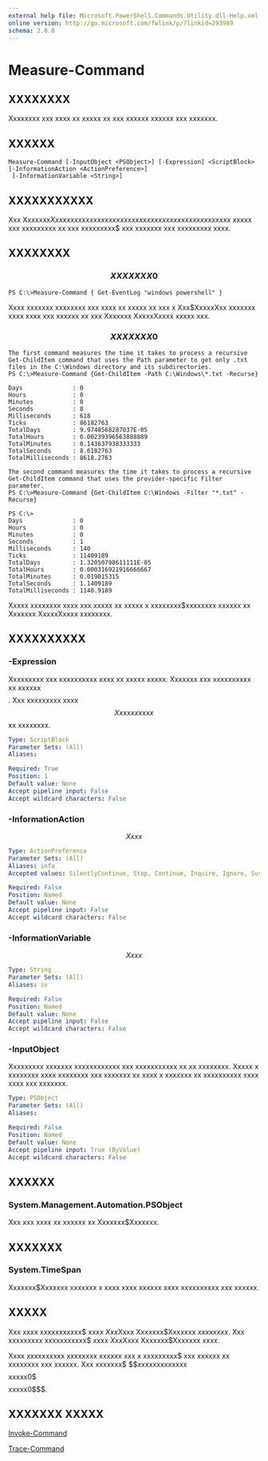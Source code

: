 ```yaml
---
external help file: Microsoft.PowerShell.Commands.Utility.dll-Help.xml
online version: http://go.microsoft.com/fwlink/p/?linkid=293989
schema: 2.0.0
---
```


# Measure-Command
## XXXXXXXX
Xxxxxxxx xxx xxxx xx xxxxx xx xxx xxxxxx xxxxxx xxx xxxxxxx.

## XXXXXX

```
Measure-Command [-InputObject <PSObject>] [-Expression] <ScriptBlock> [-InformationAction <ActionPreference>]
 [-InformationVariable <String>]
```

## XXXXXXXXXXX
Xxx Xxxxxxx$Xxxxxxx xxxxxx xxxx x xxxxxx xxxxx xx xxxxxx xxxxxxxxxx$ xxxxx xxx xxxxxxxxx xx xxx xxxxxxxxx$ xxx xxxxxxx xxx xxxxxxxxx xxxx.

## XXXXXXXX

### $$$$$$$$$$$$$$$$$$$$$$$$$$ XXXXXXX 0 $$$$$$$$$$$$$$$$$$$$$$$$$$
```
PS C:\>Measure-Command { Get-EventLog "windows powershell" }
```

Xxxx xxxxxxx xxxxxxxx xxx xxxx xx xxxxx xx xxx x Xxx$XxxxxXxx xxxxxxx xxxx xxxx xxx xxxxxx xx xxx Xxxxxxx XxxxxXxxxx xxxxx xxx.

### $$$$$$$$$$$$$$$$$$$$$$$$$$ XXXXXXX 0 $$$$$$$$$$$$$$$$$$$$$$$$$$
```
The first command measures the time it takes to process a recursive Get-ChildItem command that uses the Path parameter to get only .txt files in the C:\Windows directory and its subdirectories.
PS C:\>Measure-Command {Get-ChildItem -Path C:\Windows\*.txt -Recurse}

Days              : 0
Hours             : 0
Minutes           : 0
Seconds           : 8
Milliseconds      : 618
Ticks             : 86182763
TotalDays         : 9.9748568287037E-05
TotalHours        : 0.00239396563888889
TotalMinutes      : 0.143637938333333
TotalSeconds      : 8.6182763
TotalMilliseconds : 8618.2763

The second command measures the time it takes to process a recursive Get-ChildItem command that uses the provider-specific Filter parameter.
PS C:\>Measure-Command {Get-ChildItem C:\Windows -Filter "*.txt" -Recurse}

PS C:\>
Days              : 0
Hours             : 0
Minutes           : 0
Seconds           : 1
Milliseconds      : 140
Ticks             : 11409189
TotalDays         : 1.32050798611111E-05
TotalHours        : 0.000316921916666667
TotalMinutes      : 0.019015315
TotalSeconds      : 1.1409189
TotalMilliseconds : 1140.9189
```

Xxxxx xxxxxxxx xxxx xxx xxxxx xx xxxxx x xxxxxxxx$xxxxxxxx xxxxxx xx Xxxxxxx XxxxxXxxxx xxxxxxxx.

## XXXXXXXXXX

### -Expression
Xxxxxxxxx xxx xxxxxxxxxx xxxx xx xxxxx xxxxx.
Xxxxxxx xxx xxxxxxxxxx xx xxxxxx $$$$.
Xxx xxxxxxxxx xxxx $$Xxxxxxxxxx$$ xx xxxxxxxx.

```yaml
Type: ScriptBlock
Parameter Sets: (All)
Aliases: 

Required: True
Position: 1
Default value: None
Accept pipeline input: False
Accept wildcard characters: False
```

### -InformationAction
$$Xxxx$$

```yaml
Type: ActionPreference
Parameter Sets: (All)
Aliases: infa
Accepted values: SilentlyContinue, Stop, Continue, Inquire, Ignore, Suspend

Required: False
Position: Named
Default value: None
Accept pipeline input: False
Accept wildcard characters: False
```

### -InformationVariable
$$Xxxx$$

```yaml
Type: String
Parameter Sets: (All)
Aliases: iv

Required: False
Position: Named
Default value: None
Accept pipeline input: False
Accept wildcard characters: False
```

### -InputObject
Xxxxxxxxx xxxxxxx xxxxxxxxxxxx xxx xxxxxxxxxxx xx xx xxxxxxxx.
Xxxxx x xxxxxxxx xxxx xxxxxxxx xxx xxxxxxx xx xxxx x xxxxxxx xx xxxxxxxxxx xxxx xxxx xxx xxxxxxx.

```yaml
Type: PSObject
Parameter Sets: (All)
Aliases: 

Required: False
Position: Named
Default value: None
Accept pipeline input: True (ByValue)
Accept wildcard characters: False
```

## XXXXXX

### System.Management.Automation.PSObject
Xxx xxx xxxx xx xxxxxx xx Xxxxxxx$Xxxxxxx.

## XXXXXXX

### System.TimeSpan
Xxxxxxx$Xxxxxxx xxxxxxx x xxxx xxxx xxxxxx xxxx xxxxxxxxxx xxx xxxxxx.

## XXXXX
Xxx xxxx xxxxxxxxxxx$ xxxx $Xxx$Xxxx Xxxxxxx$Xxxxxxx $xxxxxxxx$.
Xxx xxxxxxxxx xxxxxxxxxxx$ xxxx $Xxx$Xxxx Xxxxxxx$Xxxxxxx $xxxx$.

Xxxx xxxxxxxxxx xxxxxxxx xxxxxx xxx x xxxxxxxxx$ xxx xxxxxx xx xxxxxxxx xxx xxxxxx.
Xxx xxxxxxx$ $$$xxxxxxxxx$xxxx$$ $$xxxxx0$$$ $$xxxxx0$$$.

## XXXXXXX XXXXX

[Invoke-Command]()

[Trace-Command]()


